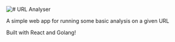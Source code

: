 ![# URL Analyser](public/url-analyser.jpg)

A simple web app for running some basic analysis on a given URL

Built with React and Golang!